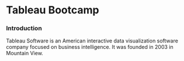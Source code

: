 # Tableau Bootcamp


### Introduction

Tableau Software is an American interactive data visualization software company focused on business intelligence. It was founded in 2003 in Mountain View.

<!-- 

### Hosting a 'Static website' for SKOUBI Landscaping on AWS S3 bucket
[Skoubi Landscaping](https://skoubi.s3.amazonaws.com/index.html)

-->
